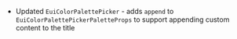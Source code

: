 - Updated `EuiColorPalettePicker` - adds `append` to `EuiColorPalettePickerPaletteProps` to support appending custom content to the title
